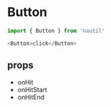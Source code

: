 # Button

```js
import { Button } from 'nautil'

<Button>click</Button>
```

## props

- onHit
- onHitStart
- onHitEnd